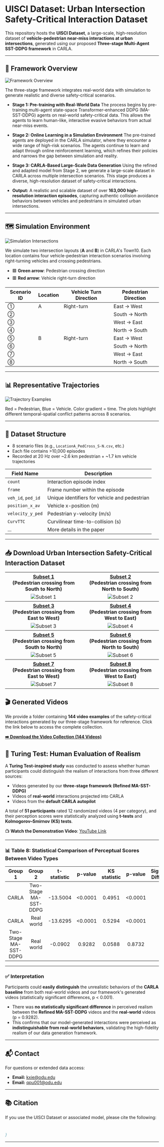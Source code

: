 # UISCI Dataset: Urban Intersection Safety-Critical Interaction Dataset

This repository hosts the **UISCI Dataset**, a large-scale, high-resolution dataset of **vehicle-pedestrian near-miss interactions at urban intersections**, generated using our proposed **Three-stage Multi-Agent SST-DDPG framework** in CARLA.

---

## 🧠 Framework Overview

![Framework Overview](https://github.com/Qpu523/UISCI-Dataset/blob/e9974f2cec9b20d5c204afeada061f4466bd595b/Config/Framework.png)

The three-stage framework integrates real-world data with simulation to generate realistic and diverse safety-critical scenarios.

-   **Stage 1: Pre-training with Real-World Data**
    The process begins by pre-training multi-agent state-space Transformer-enhanced DDPG (MA-SST-DDPG) agents on real-world safety-critical data. This allows the agents to learn human-like, interactive evasive behaviors from actual near-miss events.

-   **Stage 2: Online Learning in a Simulation Environment**
    The pre-trained agents are deployed in the CARLA simulator, where they encounter a wide range of high-risk scenarios. The agents continue to learn and adapt through online reinforcement learning, which refines their policies and narrows the gap between simulation and reality.

-   **Stage 3: CARLA-Based Large-Scale Data Generation**
    Using the refined and adapted model from Stage 2, we generate a large-scale dataset in CARLA across multiple intersection scenarios. This stage produces a diverse, high-resolution dataset of safety-critical interactions.
-   **Output:** A realistic and scalable dataset of over **163,000 high-resolution interaction episodes**, capturing authentic collision avoidance behaviors between vehicles and pedestrians in simulated urban intersections.

---

## 🗺 Simulation Environment

![Simulation Intersections](https://github.com/Qpu523/HiRISC-Dataset/blob/7ac52fe8a27fbb071942795e77c5461db8f661d2/Config/Picture22.png)

We simulate two intersection layouts (**A** and **B**) in CARLA's Town10. Each location contains four vehicle-pedestrian interaction scenarios involving right-turning vehicles and crossing pedestrians.

- 🟩 **Green arrow**: Pedestrian crossing direction  
- 🟥 **Red arrow**: Vehicle right-turn direction

| Scenario ID | Location | Vehicle Turn Direction | Pedestrian Direction |
|-------------|----------|------------------------|----------------------|
| ①           | A        | Right-turn             | East → West          |
| ②           |          |                        | South → North        |
| ③           |          |                        | West → East          |
| ④           |          |                        | North → South        |
| ⑤           | B        | Right-turn             | East → West          |
| ⑥           |          |                        | South → North        |
| ⑦           |          |                        | West → East          |
| ⑧           |          |                        | North → South        |




---

## 📊 Representative Trajectories

![Trajectory Examples](https://github.com/Qpu523/HiRISC-Dataset/blob/7ac52fe8a27fbb071942795e77c5461db8f661d2/Config/Picture33.png)

Red = Pedestrian, Blue = Vehicle. Color gradient = time. The plots highlight different temporal-spatial conflict patterns across 8 scenarios.

---

## 📁 Dataset Structure

- 8 scenario files (e.g., `LocationA_PedCross_S-N.csv`, etc.)
- Each file contains >10,000 episodes
- Recorded at 20 Hz over ~2.6 km pedestrian + ~1.7 km vehicle trajectories

| Field Name         | Description                                 |
|--------------------|---------------------------------------------|
| `count`            | Interaction episode index                   |
| `frame`            | Frame number within the episode             |
| `veh_id`, `ped_id` | Unique identifiers for vehicle and pedestrian |
| `position_x_av`    | Vehicle x-position (m)                      |
| `velocity_y_ped`   | Pedestrian y-velocity (m/s)                 |
| `CurvTTC`          | Curvilinear time-to-collision (s)           |
| ...                | More details in the paper                   |

---

## 📥 Download  Urban Intersection Safety-Critical Interaction Dataset

<table>
<tr>
<th><a href="https://1drv.ms/x/c/54547f6bb45158b3/EZLKA9aphE1MtSvYtt_X0BQBnmWgYIpkq2zkTFlhZeXAeQ?e=208yPU">Subset 1<br></a>(Pedestrian crossing from South to North)</th>
<th><a href="https://1drv.ms/x/c/54547f6bb45158b3/EZ5Z762JYNxKvoxKIaVXB1QBVuBM88AZAsFnzWO7Ftw1Uw?e=Iym2om">Subset 2<br></a>(Pedestrian crossing from North to South)</th>
</tr>
<tr>
<td align="center"><img src="https://github.com/Qpu523/HiRISC-Dataset/blob/e5532840771f062f3f88ca2029b0ff375d10c609/Config/1.png" alt="Subset 1" /></td>
<td align="center"><img src="https://github.com/Qpu523/HiRISC-Dataset/blob/e5532840771f062f3f88ca2029b0ff375d10c609/Config/2.png" alt="Subset 2" /></td>
</tr>

<tr>
<th><a href="https://1drv.ms/x/c/54547f6bb45158b3/EfErh2onlUlJvZxgxkYCCXABWJgepIjitTtlUkO-THiUiA?e=pnWgYS">Subset 3<br></a>(Pedestrian crossing from East to West)</th>
<th><a href="https://1drv.ms/x/c/54547f6bb45158b3/EZffOvhaXmJOhNb_cQMJzxABUcyAcmL9dR8r3pqzKDrEoA?e=JTpWRF">Subset 4<br></a>(Pedestrian crossing from West to East)</th>
</tr>
<tr>
<td align="center"><img src="https://github.com/Qpu523/HiRISC-Dataset/blob/e5532840771f062f3f88ca2029b0ff375d10c609/Config/3.png" alt="Subset 3" /></td>
<td align="center"><img src="https://github.com/Qpu523/HiRISC-Dataset/blob/e5532840771f062f3f88ca2029b0ff375d10c609/Config/4.png" alt="Subset 4" /></td>
</tr>

<tr>
<th><a href="https://1drv.ms/x/c/54547f6bb45158b3/EdEdQ9Gmi8hEnmOBGYwYLBYBUZxpmOIRgf1zszP_2_mLIw?e=Frr5ft">Subset 5<br></a>(Pedestrian crossing from South to North)</th>
<th><a href="https://1drv.ms/x/c/54547f6bb45158b3/ETt4aq2QG6tCvC1M09ownC8BZhzcG9amni_h4Kvg87B87Q?e=vFpeh0">Subset 6<br></a>(Pedestrian crossing from North to South)</th>
</tr>
<tr>
<td align="center"><img src="https://github.com/Qpu523/HiRISC-Dataset/blob/e5532840771f062f3f88ca2029b0ff375d10c609/Config/5.png" alt="Subset 5" /></td>
<td align="center"><img src="https://github.com/Qpu523/HiRISC-Dataset/blob/e5532840771f062f3f88ca2029b0ff375d10c609/Config/6.png" alt="Subset 6" /></td>
</tr>

<tr>
<th><a href="https://1drv.ms/x/c/54547f6bb45158b3/EfErh2onlUlJvZxgxkYCCXABWJgepIjitTtlUkO-THiUiA?e=0WERqL">Subset 7<br></a>(Pedestrian crossing from East to West)</th>
<th><a href="https://1drv.ms/x/c/54547f6bb45158b3/EZzXUzp5DY5Pt9svh2r7wckBBQWsYWCA160THARXESeVUw?e=BXaGNS">Subset 8<br></a>(Pedestrian crossing from West to East)</th>
</tr>
<tr>
<td align="center"><img src="https://github.com/Qpu523/HiRISC-Dataset/blob/e5532840771f062f3f88ca2029b0ff375d10c609/Config/7.png" alt="Subset 7" /></td>
<td align="center"><img src="https://github.com/Qpu523/HiRISC-Dataset/blob/e5532840771f062f3f88ca2029b0ff375d10c609/Config/8.png" alt="Subset 8" /></td>
</tr>

</table>

## 🎬 Generated Videos

We provide a folder containing **144 video examples** of the safety-critical interactions generated by our three-stage framework for reference. Click the link below to access the complete collection.

**[➡️ Download the Video Collection (144 Videos)](https://1drv.ms/f/c/54547f6bb45158b3/EhSml9tsupRNq7yM49ZmEpcBO002VR5-8Jh7GO6dBJgwxA?e=eEFhSw)**



## 🎯 Turing Test: Human Evaluation of Realism

A **Turing Test-inspired study** was conducted to assess whether human participants could distinguish the realism of interactions from three different sources:
-   Videos generated by our **three-stage framework (Refined MA-SST-DDPG)**
-   Videos of **real-world** interactions projected into CARLA
-   Videos from the **default CARLA autopilot**

A total of **51 participants** rated 12 randomized videos (4 per category), and their perception scores were statistically analyzed using **t-tests** and **Kolmogorov–Smirnov (KS) tests**.

📺 **Watch the Demonstration Video**: [YouTube Link](https://www.youtube.com/watch?v=ul8AvVOk0SE)

---

### 📊 Table 8: Statistical Comparison of Perceptual Scores Between Video Types

| Group 1               | Group 2               | t-statistic | p-value  | KS statistic | p-value  | Significant Difference |
|:---------------------:|:---------------------:|:-----------:|:--------:|:------------:|:--------:|:----------------------:|
| CARLA                 | Two-Stage MA-SST-DDPG | -13.5004    | <0.0001  | 0.4951       | <0.0001  | Yes                    |
| CARLA                 | Real world            | -13.6295    | <0.0001  | 0.5294       | <0.0001  | Yes                    |
| Two-Stage MA-SST-DDPG | Real world            | -0.0902     | 0.9282   | 0.0588       | 0.8732   | No                     |


---

### ✅ Interpretation

Participants could **easily distinguish** the unrealistic behaviors of the **CARLA baseline** from both real-world videos and our framework's generated videos (statistically significant differences, p < 0.001).
-   There was **no statistically significant difference** in perceived realism between the **Refined MA-SST-DDPG** videos and the **real-world** videos (p = 0.9282).
-   This confirms that our model-generated interactions were perceived as **indistinguishable from real-world behaviors**, validating the high-fidelity realism of our data generation framework.

---

## 📬 Contact

For questions or extended data access:

- **Email:** kxie@odu.edu
- **Email:** qpu001@odu.edu
---



## 📚 Citation

If you use the UISCI Dataset or associated model, please cite the following:

```bibtex


}
```

---


